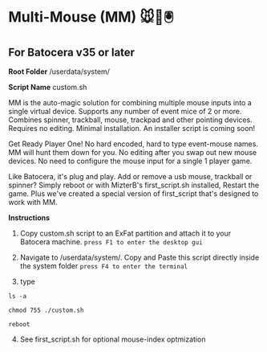 # Multi-Mouse (MM) 🐭👾🖲️
## For Batocera v35 or later

**Root Folder**
/userdata/system/

**Script Name**
custom.sh

MM is the auto-magic solution for combining multiple mouse inputs into a single virtual device. Supports any number of event mice of 2 or more. Combines spinner, trackball, mouse, trackpad and other pointing devices. Requires no editing. Minimal installation. An installer script is coming soon!

Get Ready Player One!
No hard encoded, hard to type event-mouse names. MM will hunt them down for you.
No editing after you swap out new mouse devices.
No need to configure the mouse input for a single 1 player game.

Like Batocera, it's plug and play.
Add or remove a usb mouse, trackball or spinner?
Simply reboot or with MizterB's first_script.sh installed, Restart the game. Plus we've created a special version of first_script that's designed to work with MM.


**Instructions**

1. Copy custom.sh script to an ExFat partition and attach it to your Batocera machine.
`press F1 to enter the desktop gui`

2. Navigate to /userdata/system/. Copy and Paste this script directly inside the system folder
`press F4 to enter the terminal`


3. type

`ls -a`

`chmod 755 ./custom.sh`

`reboot`

4. See first_script.sh for optional mouse-index optmization
